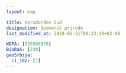 ```yaml
---
layout: map

title: Karađorđev dud
designation: Spomenik prirode
last_modified_at: 2018-05-31T00:23:10+02:00

WDPA: [555588976]
BioRaS: [230]
geoSrbija:
  L1_182: [7]
---
```

